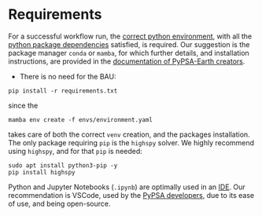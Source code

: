 Requirements
=============
For a successful workflow run, the [correct python environment][venv], with all the [python package dependencies][dependencies] satisfied, is required. Our suggestion is the package manager `conda` or `mamba`, for which further details, and installation instructions, are provided in the [documentation of PyPSA-Earth creators][PyPSA-Earth].

* There is no need for the BAU:

~~~
pip install -r requirements.txt
~~~

since the

~~~
mamba env create -f envs/environment.yaml
~~~

takes care of both the correct `venv` creation, and the packages installation. The only package requiring `pip` is the `highspy` solver. We highly recommend using `highspy`, and for that `pip` is needed:
~~~
sudo apt install python3-pip -y
pip install highspy
~~~

Python and Jupyter Notebooks (`.ipynb`) are optimally used in an [IDE][VSCode]. Our recommendation is VSCode, used by the [PyPSA developers][PyPSA-Earth], due to its ease of use, and being open-source.


<!-- # Internal Doc References -->
[venv]:                 https://github.com/open-energy-transition/data-science-for-esm/blob/e52f7980165928a7cd90826ee0bf8cd3fb407892/environment.yaml
[dependencies]:         https://github.com/open-energy-transition/data-science-for-esm/blob/e52f7980165928a7cd90826ee0bf8cd3fb407892/requirements.txt
[PyPSA-Earth]:          https://pypsa-earth.readthedocs.io/en/latest/installation.html
[VSCode]:               https://github.com/microsoft/vscode
